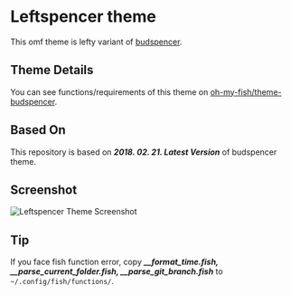 # Leftspencer theme

This omf theme is lefty variant of [budspencer](https://github.com/oh-my-fish/theme-budspencer).

## Theme Details

You can see functions/requirements of this theme on [oh-my-fish/theme-budspencer](https://github.com/oh-my-fish/theme-budspencer).

## Based On

This repository is based on ***2018. 02. 21. Latest Version*** of budspencer theme.

## Screenshot

<img src="https://i.imgur.com/SftSMpH.png" alt="Leftspencer Theme Screenshot">

## Tip

If you face fish function error, copy ***__format_time.fish, __parse_current_folder.fish, __parse_git_branch.fish*** to `~/.config/fish/functions/`.
